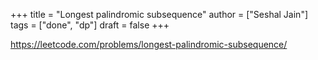 +++
title = "Longest palindromic subsequence"
author = ["Seshal Jain"]
tags = ["done", "dp"]
draft = false
+++

<https://leetcode.com/problems/longest-palindromic-subsequence/>
